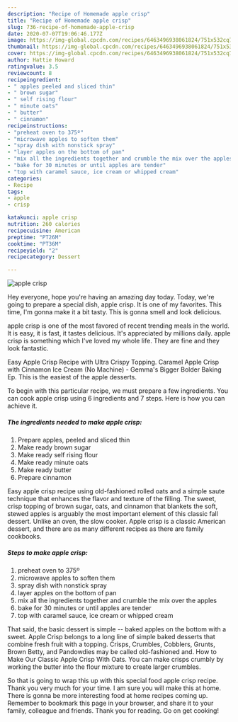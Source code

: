 ```yaml
---
description: "Recipe of Homemade apple crisp"
title: "Recipe of Homemade apple crisp"
slug: 736-recipe-of-homemade-apple-crisp
date: 2020-07-07T19:06:46.177Z
image: https://img-global.cpcdn.com/recipes/6463496938061824/751x532cq70/apple-crisp-recipe-main-photo.jpg
thumbnail: https://img-global.cpcdn.com/recipes/6463496938061824/751x532cq70/apple-crisp-recipe-main-photo.jpg
cover: https://img-global.cpcdn.com/recipes/6463496938061824/751x532cq70/apple-crisp-recipe-main-photo.jpg
author: Hattie Howard
ratingvalue: 3.5
reviewcount: 8
recipeingredient:
- " apples peeled and sliced thin"
- " brown sugar"
- " self rising flour"
- " minute oats"
- " butter"
- " cinnamon"
recipeinstructions:
- "preheat oven to 375º"
- "microwave apples to soften them"
- "spray dish with nonstick spray"
- "layer apples on the bottom of pan"
- "mix all the ingredients together and crumble the mix over the apples"
- "bake for 30 minutes or until apples are tender"
- "top with caramel sauce, ice cream or whipped cream"
categories:
- Recipe
tags:
- apple
- crisp

katakunci: apple crisp 
nutrition: 260 calories
recipecuisine: American
preptime: "PT26M"
cooktime: "PT36M"
recipeyield: "2"
recipecategory: Dessert

---
```



![apple crisp](https://img-global.cpcdn.com/recipes/6463496938061824/751x532cq70/apple-crisp-recipe-main-photo.jpg)

Hey everyone, hope you're having an amazing day today. Today, we're going to prepare a special dish, apple crisp. It is one of my favorites. This time, I'm gonna make it a bit tasty. This is gonna smell and look delicious.

apple crisp is one of the most favored of recent trending meals in the world. It is easy, it is fast, it tastes delicious. It's appreciated by millions daily. apple crisp is something which I've loved my whole life. They are fine and they look fantastic.

Easy Apple Crisp Recipe with Ultra Crispy Topping. Caramel Apple Crisp with Cinnamon Ice Cream (No Machine) - Gemma&#39;s Bigger Bolder Baking Ep. This is the easiest of the apple desserts.


To begin with this particular recipe, we must prepare a few ingredients. You can cook apple crisp using 6 ingredients and 7 steps. Here is how you can achieve it.

##### The ingredients needed to make apple crisp:

1. Prepare  apples, peeled and sliced thin
1. Make ready  brown sugar
1. Make ready  self rising flour
1. Make ready  minute oats
1. Make ready  butter
1. Prepare  cinnamon


Easy apple crisp recipe using old-fashioned rolled oats and a simple saute technique that enhances the flavor and texture of the filling. The sweet, crisp topping of brown sugar, oats, and cinnamon that blankets the soft, stewed apples is arguably the most important element of this classic fall dessert. Unlike an oven, the slow cooker. Apple crisp is a classic American dessert, and there are as many different recipes as there are family cookbooks. 

##### Steps to make apple crisp:

1. preheat oven to 375º
1. microwave apples to soften them
1. spray dish with nonstick spray
1. layer apples on the bottom of pan
1. mix all the ingredients together and crumble the mix over the apples
1. bake for 30 minutes or until apples are tender
1. top with caramel sauce, ice cream or whipped cream


That said, the basic dessert is simple -- baked apples on the bottom with a sweet. Apple Crisp belongs to a long line of simple baked desserts that combine fresh fruit with a topping. Crisps, Crumbles, Cobblers, Grunts, Brown Betty, and Pandowdies may be called old-fashioned and. How to Make Our Classic Apple Crisp With Oats. You can make crisps crumbly by working the butter into the flour mixture to create larger crumbles. 

So that is going to wrap this up with this special food apple crisp recipe. Thank you very much for your time. I am sure you will make this at home. There is gonna be more interesting food at home recipes coming up. Remember to bookmark this page in your browser, and share it to your family, colleague and friends. Thank you for reading. Go on get cooking!

